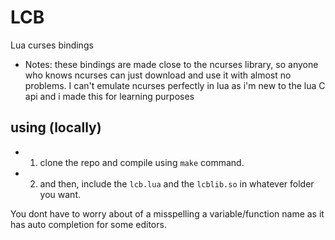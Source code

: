 # LCB

Lua curses bindings

* Notes: these bindings are made close to the ncurses library, so anyone who knows ncurses can just download and use it with almost no problems. I can't emulate ncurses perfectly in lua as i'm new to the lua C api and i made this for learning purposes

## using (locally)

* 1. clone the repo and compile using ```make``` command.
* 2. and then, include the ```lcb.lua``` and the ```lcblib.so``` in whatever folder you want.

You dont have to worry about of a misspelling a variable/function name as it has auto completion for some editors.
